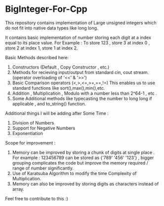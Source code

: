 # BigInteger-For-Cpp
This repository contains implementation of Large unsigned integers which do not fit into native data types like long long. 

It contains basic implementation of number storing each digit at a index equal to its place value.
For Example : To store 123 , store 3 at index 0 , store 2 at index 1, store 1 at index 2.

Basic Methods described here: 
1. Constructors (Default , Copy Constructor , etc.)
2. Methods for recieving input/output from standard cin, cout stream.(operator overloading of '<<' & '>>')
3. Basic Comparison operators (<,>,<=,>=,==,!=) This enables us to use standard functions like sort(),max(),min(),etc.
4. Addition , Multiplication , Modulo with a number less than 2^64-1 , etc .
5. Some Additional methods like typecasting the number to long long if applicable , and to_string() function.

Additional things I will be adding after Some Time : 
1. Division of Numbers 
2. Support for Negative Numbers 
3. Exponentiation 

Scope for improvement : 
1. Memory can be improved by storing a chunk of digits at single place .
  For example : 123456789 can be stored as {'789' '456' '123'} , bigger grouping complicates the code but improve the memory required / range of number significantly.
2. Use of Karatsuba Algorithm to modify the time Complexity of Multiplication.
3. Memory can also be improved by storing digits as characters instead of array.

Feel free to contribute to this :)
